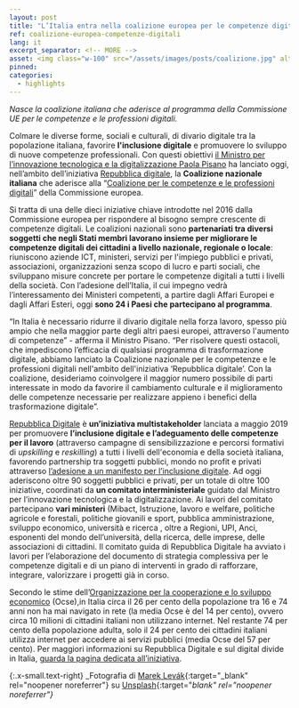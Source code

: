```yaml
---
layout: post
title: "L’Italia entra nella coalizione europea per le competenze digitali" 
ref: coalizione-europea-competenze-digitali
lang: it
excerpt_separator: <!-- MORE -->
asset: <img class="w-100" src="/assets/images/posts/coalizione.jpg" alt="Coalizione per l'inclusione digitale"/>
pinned: 
categories:
  - highlights
---
```


_Nasce la coalizione italiana che aderisce al programma della Commissione UE per le competenze e le professioni digitali._

<!-- MORE -->

Colmare le diverse forme, sociali e culturali, di divario digitale tra la popolazione italiana, favorire **l'inclusione digitale** e promuovere lo sviluppo di nuove competenze professionali. Con questi obiettivi [il Ministro per l’innovazione tecnologica e la digitalizzazione Paola Pisano](https://innovazione.gov.it/it/chi-siamo/ministro/) ha lanciato oggi, nell’ambito dell’iniziativa [Repubblica digitale](https://innovazione.gov.it/it/repubblica-digitale/), la **Coalizione nazionale italiana** che aderisce alla “[Coalizione per le competenze e le professioni digitali](https://ec.europa.eu/digital-single-market/en/national-local-coalitions)” della Commissione europea.
 
Si tratta di una delle dieci iniziative chiave introdotte nel 2016 dalla Commissione europea per rispondere al bisogno sempre crescente di competenze digitali. Le coalizioni nazionali sono **partenariati tra diversi soggetti che negli Stati membri lavorano insieme per migliorare le competenze digitali dei cittadini a livello nazionale, regionale o locale**: riuniscono aziende ICT, ministeri, servizi per l'impiego pubblici e privati, associazioni, organizzazioni senza scopo di lucro e parti sociali, che sviluppano misure concrete per portare le competenze digitali a tutti i livelli della società. Con l’adesione dell’Italia, il cui impegno vedrà l’interessamento dei Ministeri competenti, a partire dagli Affari Europei e dagli Affari Esteri, oggi **sono 24 i Paesi  che partecipano al programma**.
 
“In Italia è necessario ridurre il divario digitale nella forza lavoro, spesso più ampio che nella maggior parte degli altri paesi europei, attraverso l'aumento di competenze” - afferma il Ministro Pisano. “Per risolvere questi ostacoli, che impediscono l’efficacia di qualsiasi programma di trasformazione digitale, abbiamo lanciato la Coalizione nazionale per le competenze e le professioni digitali nell'ambito dell'iniziativa ‘Repubblica digitale’. Con la coalizione, desideriamo coinvolgere il maggior numero possibile di parti interessate in modo da favorire il cambiamento culturale e il miglioramento delle competenze necessarie per realizzare appieno i benefici della trasformazione digitale”.

[Repubblica Digitale](https://innovazione.gov.it/it/repubblica-digitale/) è **un’iniziativa multistakeholder** lanciata a maggio 2019 per promuovere **l’inclusione digitale e l’adeguamento delle competenze per il lavoro** (attraverso campagne di sensibilizzazione e percorsi formativi di _upskilling_ e _reskilling_) a tutti i livelli dell'economia e della società italiana, favorendo partnership tra soggetti pubblici, mondo no profit e privati attraverso [l’adesione a un manifesto per l’inclusione digitale](https://innovazione.gov.it/it/repubblica-digitale/#manifesto). Ad oggi aderiscono oltre 90 soggetti pubblici e privati, per un totale di oltre 100 iniziative, coordinati da **un comitato interministeriale** guidato dal Ministro per l’innovazione tecnologica e la digitalizzazione. Ai lavori del comitato partecipano **vari ministeri** (Mibact, Istruzione, lavoro e welfare, politiche agricole e forestali, politiche giovanili e sport, pubblica amministrazione, sviluppo economico, università e ricerca , oltre a Regioni, UPI, Anci, esponenti del mondo dell’università, della ricerca, delle imprese, delle associazioni di cittadini. Il comitato guida di Repubblica Digitale ha avviato i lavori per l’elaborazione del documento di strategia complessiva per le competenze digitali e di un piano di interventi in grado di rafforzare, integrare, valorizzare i progetti già in corso.  
 
Secondo le stime dell’[Organizzazione per la cooperazione e lo sviluppo economico](http://www.oecd.org/education/oecd-skills-outlook-e11c1c2d-en.htm) (Ocse),in Italia circa il 26 per cento della popolazione tra 16 e 74 anni non ha mai navigato in rete (la media Ocse è del 14 per cento), ovvero circa 10 milioni di cittadini italiani non utilizzano internet. Nel restante 74 per cento della popolazione adulta, solo il 24 per cento dei cittadini italiani utilizza internet per accedere ai servizi pubblici (media Ocse del 57 per cento). Per maggiori informazioni su Repubblica Digitale e sul digital divide in Italia, [guarda la pagina dedicata all’iniziativa](https://innovazione.gov.it/it/repubblica-digitale/).


{:.x-small.text-right}
_Fotografia di [Marek Levák](https://unsplash.com/@designmesk?utm_source=unsplash&utm_medium=referral&utm_content=creditCopyText){:target="_blank" rel="noopener noreferrer"} su [Unsplash](https://unsplash.com/collections/4444228/start-up?utm_source=unsplash&utm_medium=referral&utm_content=creditCopyText){:target="_blank" rel="noopener noreferrer"}_
